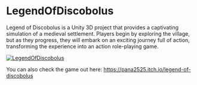 # LegendOfDiscobolus
Legend of Discobolus is a Unity 3D project that provides a captivating simulation of a medieval settlement. Players begin by exploring the village, but as they progress, they will embark on an exciting journey full of action, transforming the experience into an action role-playing game.

[![LegendOfDiscobolus](http://img.youtube.com/vi/eRLAJWwDjHc/0.jpg)](http://www.youtube.com/watch?v=eRLAJWwDjHc&ab_channel=Pana2525 "Legend of Discobolus: Official Game Trailer")

You can also check the game out here: https://pana2525.itch.io/legend-of-discobolus
